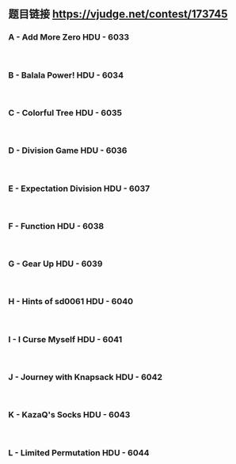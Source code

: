 ## 题目链接 https://vjudge.net/contest/173745


### A - Add More Zero HDU - 6033 

<br>

### B - Balala Power! HDU - 6034 

<br>

### C - Colorful Tree HDU - 6035 

<br>

### D - Division Game HDU - 6036 

<br>

### E - Expectation Division HDU - 6037 

<br>

### F - Function HDU - 6038 

<br>

### G - Gear Up HDU - 6039 

<br>

### H - Hints of sd0061 HDU - 6040 

<br>

### I - I Curse Myself HDU - 6041 

<br>

### J - Journey with Knapsack HDU - 6042 

<br>

### K - KazaQ's Socks HDU - 6043 

<br>

### L - Limited Permutation HDU - 6044 

<br>

